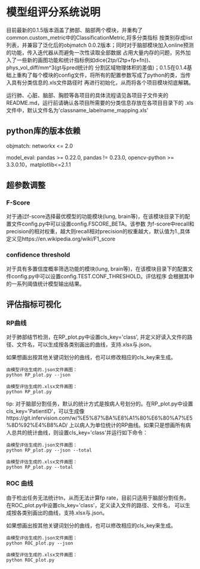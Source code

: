 # 模型组评分系统说明

目前最新的0.1.5版本涵盖了肺部、脑部两个模块，并重构了common.custom_metric中的ClassificationMetric,将多分类指标
按类别存成list列表，并兼容了泛化后的objmatch 0.0.2版本；同时对于脑部模块加入online预测的功能，传入迭代器从而避免一次性读取全部数据
占用大量内存的问题，另外加入了一些新的画图功能和统计指标例如dice(2*tp/(2*tp+fp+fn))、phys_vol_diff/mm^3(gt与pred统计的
分割区域物理体积的差值)；0.1.5在0.1.4基础上重构了每个模块的config文件，将所有的配置参数写成了python的类，当传入具有分类信息的.xls文件路径时
再进行初始化，从而将各个项目模块彻底解耦。

运行肺、心脏、脑部、胸腔等各项目的具体流程请见各项目子文件夹的README.md，运行前请确认各项目所需要的分类信息存放在各项目目录下的
.xls文件中，默认文件名为'classname_labelname_mapping.xls'

## python库的版本依赖

objmatch: networkx <= 2.0

model_eval: pandas >= 0.22.0, pandas != 0.23.0, opencv-python >= 3.3.0.10，matplotlib<=2.1.1

## 超参数调整

### F-Score
对于通过f-score选择最优模型的功能模块(lung, brain等)，在该模块目录下的配置文件config.py中可以设置config.FSCORE_BETA。该参数
为f-score中recall和precision的相对权重，越大则recall相对precision的权重越大，默认值为1.,具体定义见https://en.wikipedia.org/wiki/F1_score

### confidence threshold
对于具有多置信度概率筛选功能的模块(lung, brain等)，在该模块目录下的配置文件config.py中可以设置config.TEST.CONF_THRESHOLD。评估程序
会根据其中的一系列阈值统计模型输出结果。

## 评估指标可视化

### RP曲线

对于肺部结节检测，在RP_plot.py中设置cls_key='class', 并定义好读入文件的路径、文件名，可以生成按各类别画出的曲线，支持.xlsx与.json。

如果想画出按其他关键词划分的曲线，也可以修改相应的cls_key来生成。
```
由模型评估生成的.json文件画图：
python RP_plot.py --json

由模型评估生成的.xlsx文件画图：
python RP_plot.py

```
tip: 对于脑部分割任务，默认的统计方式是按病人号划分的。在RP_plot.py中设置cls_key='PatientID'，可以生成像https://git.infervision.com/w/%E5%87%BA%E8%A1%80%E6%80%A7%E5%8D%92%E4%B8%AD/ 
上以病人为单位统计的RP曲线。如果只是想画所有病人总共的统计曲线，则设置cls_key='class'并运行如下命令：

```
由模型评估生成的.json文件画图：
python RP_plot.py --json --total

由模型评估生成的.xlsx文件画图：
python RP_plot.py --total

```

### ROC 曲线

由于检出任务无法统计tn，从而无法计算fp rate，目前只适用于脑部分割任务。在ROC_plot.py中设置cls_key='class'，定义读入文件的路径、文件名，
可以生成按各类别画出的曲线，支持.xlsx与.json。

如果想画出按其他关键词划分的曲线，也可以修改相应的cls_key来生成。
```
由模型评估生成的.json文件画图：
python ROC_plot.py --json

由模型评估生成的.xlsx文件画图：
python ROC_plot.py
```


